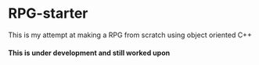 # RPG-starter
This is my attempt at making a RPG from scratch using object oriented C++

#### This is under development and still worked upon
